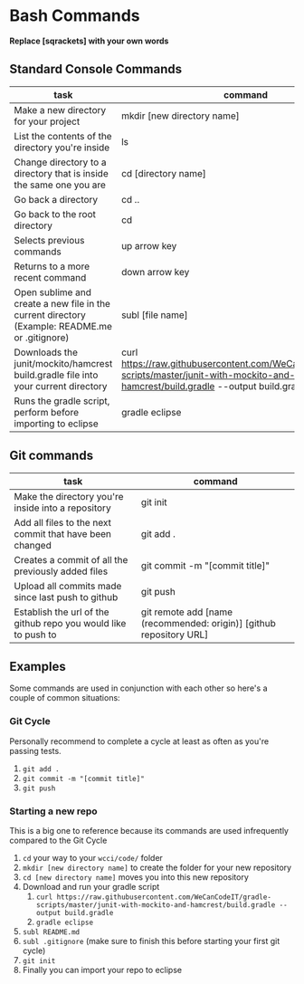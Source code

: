 # Bash Commands

**Replace [sqrackets] with your own words**

## Standard Console Commands
task | command
-----| -------
Make a new directory for your project | mkdir [new directory name]
List the contents of the directory you're inside | ls
Change directory to a directory that is inside the same one you are | cd [directory name]
Go back a directory | cd ..
Go back to the root directory | cd
Selects previous commands | up arrow key
Returns to a more recent command | down arrow key
Open sublime and create a new file in the current directory (Example: README.me or .gitignore) | subl [file name]
Downloads the junit/mockito/hamcrest build.gradle file into your current directory | curl https://raw.githubusercontent.com/WeCanCodeIT/gradle-scripts/master/junit-with-mockito-and-hamcrest/build.gradle --output build.gradle
Runs the gradle script, perform before importing to eclipse | gradle eclipse

## Git commands
task | command
-----| -------
Make the directory you're inside into a repository | git init
Add all files to the next commit that have been changed | git add .
Creates a commit of all the previously added files | git commit -m "[commit title]"
Upload all commits made since last push to github | git push
Establish the url of the github repo you would like to push to | git remote add [name (recommended: origin)] [github repository URL]

## Examples
Some commands are used in conjunction with each other so here's a couple of common situations:
### Git Cycle
Personally recommend to complete a cycle at least as often as you're passing tests.
1. `git add .`
1. `git commit -m "[commit title]"`
1. `git push`
### Starting a new repo
This is a big one to reference because its commands are used infrequently compared to the Git Cycle
1. `cd` your way to your `wcci/code/` folder
1. `mkdir [new directory name]` to create the folder for your new repository
1. `cd [new directory name]` moves you into this new repository
1. Download and run your gradle script
    1. `curl https://raw.githubusercontent.com/WeCanCodeIT/gradle-scripts/master/junit-with-mockito-and-hamcrest/build.gradle --output build.gradle`
    1. `gradle eclipse`
1. `subl README.md`
1. `subl .gitignore` (make sure to finish this before starting your first git cycle)
1. `git init`
1. Finally you can import your repo to eclipse
